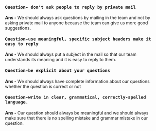 <h4><b><samp>Question- don't ask people to reply by private mail</samp></b></h4>


<b>Ans -</b> We should always ask questions by mailing in the team and not by asking private mail to anyone because the team can give us more good suggestions.








<h4><b><samp>Question-use meaningful, specific subject headers make it easy to reply</samp></b></h4>


<b>Ans -</b> We should always put a subject in the mail so that our team understands its meaning and it is easy to reply to them.






<h4><b><samp>Question-be explicit about your questions</samp></b></h4>


<b>Ans -</b> We should always have complete information about our questions whether the question is correct or not





<h4><b><samp>Question-write in clear, grammatical, correctly-spelled language.</samp></b></h4>


<b>Ans -</b> Our question should always be meaningful and we should always make sure that there is no spelling mistake and grammar mistake in our question.
  
